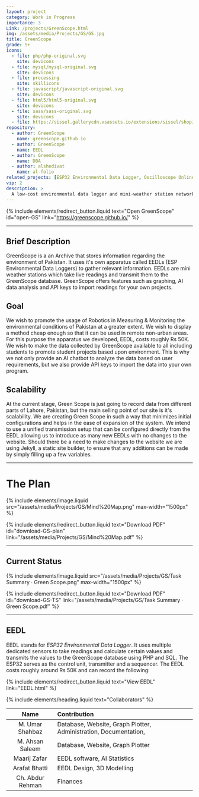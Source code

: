 ```yaml
---
layout: project
category: Work in Progress
importance: 3
Link: /projects/GreenScope.html
img: /assets/media/Projects/GS/GS.jpg
title: GreenScope
grade: S+
icons:
  - file: php/php-original.svg
    site: devicons
  - file: mysql/mysql-original.svg
    site: devicons
  - file: processing
    site: skillicons
  - file: javascript/javascript-original.svg
    site: devicons
  - file: html5/html5-original.svg
    site: devicons
  - file: sass/sass-original.svg
    site: devicons
  - file: https://sissel.gallerycdn.vsassets.io/extensions/sissel/shopify-liquid/4.0.1/1699358936199/Microsoft.VisualStudio.Services.Icons.Default
repository:
  - author: GreenScope
    name: greenscope.github.io
  - author: GreenScope
    name: EEDL
  - author: GreenScope
    name: DBA
  - author: alshedivat
    name: al-folio
related_projects: [ESP32 Environmental Data Logger, Oscilloscope Online V2]
vip: 2
description: >
  A low-cost environmental data logger and mini-weather station network that collects live data, stores it on an SQL Server, and provides public access via graphs, raw data, and an AI chatbot.
---
```


{% include elements/redirect_button.liquid text="Open GreenScope" id="open-GS" link="https://greenscope.github.io/" %}

---

## Brief Description
GreenScope is a an Archive that stores information regarding the environment of Pakistan. It uses it's own apparatus called EEDLs (ESP Environmental Data Loggers) to gather relevant information. EEDLs are mini weather stations which take live readings and transmit them to the GreenScope database. GreenScope offers features such as graphing, AI data analysis and API keys to import readings for your own projects.

## Goal
We wish to promote the usage of Robotics in Measuring & Monitoring the environmental conditions of Pakistan at a greater extent. We wish to display a method cheap enough so that it can be used in remote non-urban areas. For this purpose the apparatus we developed, EEDL, costs roughly Rs 50K. We wish to make the data collected by GreenScope available to all including students to promote student projects based upon environment. This is why we not only provide an AI chatbot to analyze the data based on user requirements, but we also provide API keys to import the data into your own program.

## Scalability
At the current stage, Green Scope is just going to record data from different parts of Lahore, Pakistan, but the main selling point of our site is it's scalability. We are creating Green Scope in such a way that minimizes initial configurations and helps in the ease of expansion of the system. We intend to use a unified transmission setup that can be configured directly from the EEDL allowing us to introduce as many new EEDLs with no changes to the website. Should there be a need to make changes to the website we are using Jekyll, a static site builder, to ensure that any additions can be made by simply filling up a few variables.

<hr>

# The Plan

{% include elements/image.liquid src="/assets/media/Projects/GS/Mind%20Map.png" max-width="1500px" %}

{% include elements/redirect_button.liquid text="Download PDF" id="download-GS-plan" link="/assets/media/Projects/GS/Mind%20Map.pdf" %}

<hr>

## Current Status

{% include elements/image.liquid src="/assets/media/Projects/GS/Task Summary · Green Scope.png" max-width="1500px" %}

{% include elements/redirect_button.liquid text="Download PDF" id="download-GS-TS" link="/assets/media/Projects/GS/Task Summary · Green Scope.pdf" %}

<hr>

## EEDL
EEDL stands for *ESP32 Environmental Data Logger*. It uses multiple dedicated sensors to take readings and calculate certain values and transmits the values to the GreenScope database using PHP and SQL. The ESP32 serves as the control unit, transmitter and a sequencer. The EEDL costs roughly around Rs 50K and can record the following:

{% include elements/redirect_button.liquid text="View EEDL" link="EEDL.html" %}


{% include elements/heading.liquid text="Collaborators" %}

| Name             | Contribution                                                        |
|:----------------:|:--------------------------------------------------------------------|
| M. Umar Shahbaz  | Database, Website, Graph Plotter, Administration, Documentation,    |
| M. Ahsan Saleem  | Database, Website, Graph Plotter                                    |
| Maarij Zafar     | EEDL software, AI Statistics                                        |
| Arafat Bhatti    | EEDL Design, 3D Modelling                                           |
| Ch. Abdur Rehman | Finances                                                            |